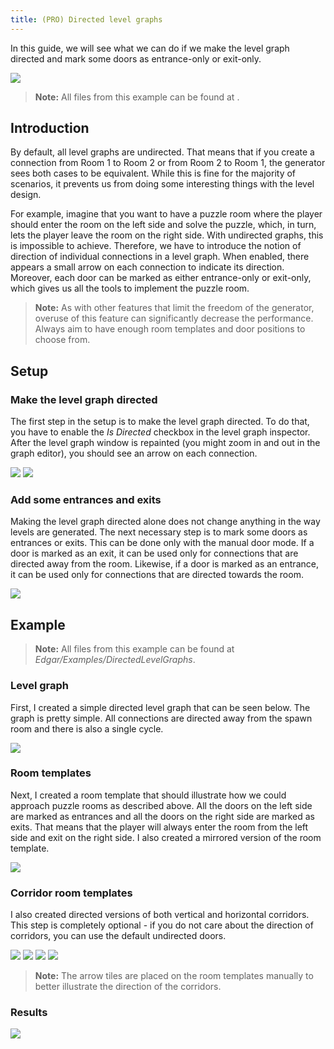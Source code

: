 ```yaml
---
title: (PRO) Directed level graphs
---
```


In this guide, we will see what we can do if we make the level graph directed and mark some doors as entrance-only or exit-only.

<Image src="2d/guides/directed_level_graphs/result_1.png" caption="Level generated from a level graph where all connections were directed away from the spawn. Arrow tiles show that all room templates are correctly oriented." />

> **Note:** All files from this example can be found at <Path path="2de:DirectedLevelGraphs" />.

## Introduction

By default, all level graphs are undirected. That means that if you create a connection from Room 1 to Room 2 or from Room 2 to Room 1, the generator sees both cases to be equivalent. While this is fine for the majority of scenarios, it prevents us from doing some interesting things with the level design. 

For example, imagine that you want to have a puzzle room where the player should enter the room on the left side and solve the puzzle, which, in turn, lets the player leave the room on the right side. With undirected graphs, this is impossible to achieve. Therefore, we have to introduce the notion of direction of individual connections in a level graph. When enabled, there appears a small arrow on each connection to indicate its direction. Moreover, each door can be marked as either entrance-only or exit-only, which gives us all the tools to implement the puzzle room.

> **Note:** As with other features that limit the freedom of the generator, overuse of this feature can significantly decrease the performance. Always aim to have enough room templates and door positions to choose from.

## Setup

### Make the level graph directed

The first step in the setup is to make the level graph directed. To do that, you have to enable the *Is Directed* checkbox in the level graph inspector. After the level graph window is repainted (you might zoom in and out in the graph editor), you should see an arrow on each connection.

<Gallery cols={2}>
    <Image src="2d/guides/directed_level_graphs/is_directed_false.png" caption="Is Directed false" />
    <Image src="2d/guides/directed_level_graphs/is_directed_true.png" caption="Is Directed true" />
</Gallery>

### Add some entrances and exits

Making the level graph directed alone does not change anything in the way levels are generated. The next necessary step is to mark some doors as entrances or exits. This can be done only with the manual door mode. If a door is marked as an exit, it can be used only for connections that are directed away from the room. Likewise, if a door is marked as an entrance, it can be used only for connections that are directed towards the room.

<Image src="2d/guides/directed_level_graphs/entrance_exit_example.png" caption="Example of entrance and exit doors. Entrance and exit doors are marked with an 'In' or 'Out' label." />

## Example

> **Note:** All files from this example can be found at *Edgar/Examples/DirectedLevelGraphs*.

### Level graph

First, I created a simple directed level graph that can be seen below. The graph is pretty simple. All connections are directed away from the spawn room and there is also a single cycle.

<Image src="2d/guides/directed_level_graphs/example_level_graph.png" caption="Example level graph" />

### Room templates

Next, I created a room template that should illustrate how we could approach puzzle rooms as described above. All the doors on the left side are marked as entrances and all the doors on the right side are marked as exits. That means that the player will always enter the room from the left side and exit on the right side. I also created a mirrored version of the room template.

<Image src="2d/guides/directed_level_graphs/directed_room_2.png" caption="Example room template" />

### Corridor room templates

I also created directed versions of both vertical and horizontal corridors. This step is completely optional - if you do not care about the direction of corridors, you can use the default undirected doors.

<Gallery cols={2}>
    <Image src="2d/guides/directed_level_graphs/hor_6x1_1.png" />
    <Image src="2d/guides/directed_level_graphs/hor_6x1_2.png" />
    <Image src="2d/guides/directed_level_graphs/ver_1x6_1.png" />
    <Image src="2d/guides/directed_level_graphs/ver_1x6_2.png" />
</Gallery>

> **Note:** The arrow tiles are placed on the room templates manually to better illustrate the direction of the corridors.

### Results

<Image src="2d/guides/directed_level_graphs/result_2.png" />
